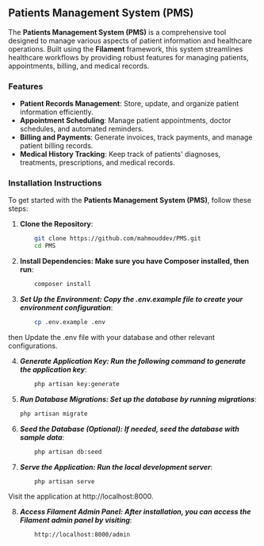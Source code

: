 ## Patients Management System (PMS)

The **Patients Management System (PMS)** is a comprehensive tool designed to manage various aspects of patient information and healthcare operations. Built using the **Filament** framework, this system streamlines healthcare workflows by providing robust features for managing patients, appointments, billing, and medical records.

### Features

- **Patient Records Management**: Store, update, and organize patient information efficiently.
- **Appointment Scheduling**: Manage patient appointments, doctor schedules, and automated reminders.
- **Billing and Payments**: Generate invoices, track payments, and manage patient billing records.
- **Medical History Tracking**: Keep track of patients' diagnoses, treatments, prescriptions, and medical records.

### Installation Instructions

To get started with the **Patients Management System (PMS)**, follow these steps:

1. **Clone the Repository**:
    ```bash
        git clone https://github.com/mahmouddev/PMS.git
        cd PMS
    ```
2. **Install Dependencies: Make sure you have Composer installed, then run**:

    ```bash
        composer install
    ```
3. ***Set Up the Environment: Copy the .env.example file to create your environment configuration***:

    ```bash
        cp .env.example .env
    ```
then Update the .env file with your database and other relevant configurations.
    
4. ***Generate Application Key: Run the following command to generate the application key***:

    ```bash
        php artisan key:generate
    ```

5. ***Run Database Migrations: Set up the database by running migrations***:

    ```bash
    php artisan migrate
    ```

6. ***Seed the Database (Optional): If needed, seed the database with sample data***:

    ```bash
        php artisan db:seed
    ```

7. ***Serve the Application: Run the local development server***:

    ```bash
        php artisan serve
    ```

Visit the application at http://localhost:8000.

8. ***Access Filament Admin Panel: After installation, you can access the Filament admin panel by visiting***:

    ```bash
        http://localhost:8000/admin
    ```